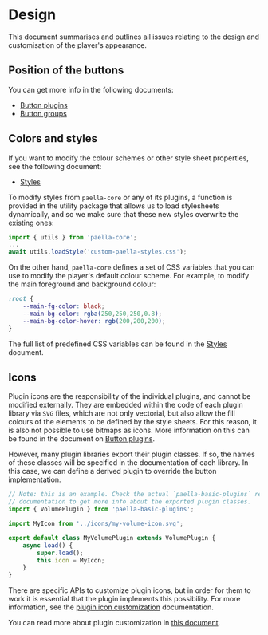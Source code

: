 
# Design

This document summarises and outlines all issues relating to the design and customisation of the player's appearance.

## Position of the buttons

You can get more info in the following documents:

- [Button plugins](button_plugin.md)
- [Button groups](button_group_plugin.md)

## Colors and styles

If you want to modify the colour schemes or other style sheet properties, see the following document:

- [Styles](styles.md)

To modify styles from `paella-core` or any of its plugins, a function is provided in the utility package that allows us to load stylesheets dynamically, and so we make sure that these new styles overwrite the existing ones:

```js
import { utils } from 'paella-core';
...
await utils.loadStyle('custom-paella-styles.css');
```

On the other hand, `paella-core` defines a set of CSS variables that you can use to modify the player's default colour scheme. For example, to modify the main foreground and background colour:

```css
:root {
    --main-fg-color: black;
    --main-bg-color: rgba(250,250,250,0.8);
    --main-bg-color-hover: rgb(200,200,200);
}
```

The full list of predefined CSS variables can be found in the [Styles](styles.md) document.


## Icons

Plugin icons are the responsibility of the individual plugins, and cannot be modified externally. They are embedded within the code of each plugin library via `SVG` files, which are not only vectorial, but also allow the fill colours of the elements to be defined by the style sheets. For this reason, it is also not possible to use bitmaps as icons. More information on this can be found in the document on [Button plugins](button_plugin.md).

However, many plugin libraries export their plugin classes. If so, the names of these classes will be specified in the documentation of each library. In this case, we can define a derived plugin to override the button implementation.

```js
// Note: this is an example. Check the actual `paella-basic-plugins` repository
// documentation to get more info about the exported plugin classes. 
import { VolumePlugin } from 'paella-basic-plugins';

import MyIcon from '../icons/my-volume-icon.svg';

export default class MyVolumePlugin extends VolumePlugin {
    async load() {
        super.load();
        this.icon = MyIcon;
    }    
}
```

There are specific APIs to customize plugin icons, but in order for them to work it is essential that the plugin implements this possibility. For more information, see the [plugin icon customization](plugin_icon_customization.md) documentation.

You can read more about plugin customization in [this document](exported_plugins.md).

